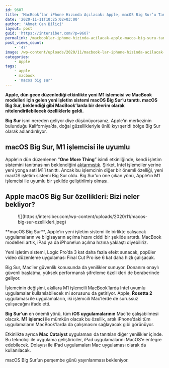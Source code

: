 ```yaml
---
id: 9607
title: 'MacBook’lar iPhone Hızında Açılacak: Apple, macOS Big Sur’u Tanıttı'
date: '2020-11-11T10:25:02+03:00'
author: 'Ahmet Can Bilici'
layout: post
guid: 'https://intersiber.com/?p=9607'
permalink: /macbooklar-iphone-hizinda-acilacak-apple-macos-big-suru-tanitti/
post_views_count:
    - '47'
image: /wp-content/uploads/2020/11/macbook-lar-iphone-hizinda-acilacak-apple-macos-big-sur-u-tanitti.jpg
categories:
    - Apple
tags:
    - apple
    - macbook
    - 'macos big sur'
---
```


**Apple, dün gece düzenlediği etkinlikte yeni M1 işlemcisi ve MacBook modelleri için gelen yeni işletim sistemi macOS Big Sur’u tanıttı. macOS Big Sur, beklendiği gibi MacBook’larda bir devrim olarak nitelendirilebilecek özelliklerle geldi.**

**Big** **Sur** ismi nereden geliyor diye düşünüyorsanız, Apple’ın merkezinin bulunduğu Kaliforniya’da, doğal güzellikleriyle ünlü kıyı şeridi bölge Big Sur olarak adlandırılıyor.

## macOS Big Sur, M1 işlemcisi ile uyumlu

Apple’ın dün düzenlenen “**One** **More** **Thing**” isimli etkinliğinde, kendi işletim sistemini tanıtmasının beklendiğini [aktarmıştık](https://intersiber.com/one-more-thing-apple-silicon-tabanli-yeni-macbook-modelleri-tanitilacak/). Şirket, Intel işlemciler yerine yeni yonga seti M1’i tanıttı. Ancak bu işlemcinin diğer bir önemli özelliği, yeni macOS işletim sistemi Big Sur oldu. Big Sur’un öne çıkan yönü, Apple’ın M1 işlemcisi ile uyumlu bir şekilde geliştirilmiş olması.

## Apple macOS Big Sur özellikleri: Bizi neler bekliyor?

<figure class="wp-block-image size-large">![](https://intersiber.com/wp-content/uploads/2020/11/macos-big-sur-ozellikleri.jpeg)</figure>**macOS Big Sur**, Apple’ın yeni işletim sistemi ile birlikte çalışacak uygulamaların ve bilgisayarın açılma hızını ciddi bir şekilde artırdı. MacBook modelleri artık, iPad ya da iPhone’un açılma hızına yaklaştı diyebiliriz.

Yeni işletim sistemi, Logic Pro’da 3 kat daha fazla efekt sunacak, popüler video düzenleme uygulaması Final Cut Pro ise 6 kat daha hızlı çalışacak.

Big Sur, Mac’ler güvenlik konusunda da yenilikler sunuyor. Donanım onaylı güvenli başlatma, yüksek performanslı şifreleme özellikleri de beraberinde geliyor.

İşlemcinin değişimi, akıllara M1 işlemcili MacBook’larda Intel uyumlu uygulamalar kullanılabilecek mi sorusunu da getiriyor. Apple, **Rosetta 2** uygulaması ile uygulamaların, iki işlemcili Mac’lerde de sorussuz çalışacağını ifade etti.

**Big** **Sur’un** en önemli yönü, tüm **iOS** **uygulamalarının** Mac’te çalışabilmesi olacak. **M1** **işlemci** ile mümkün olacak bu özellik, artık iPhone’daki tüm uygulamaların MacBook’larda da çalışmasını sağlayacak gibi görünüyor.

Etkinlikte ayrıca **Mac** **Catalyst** uygulaması da tanıtılan diğer yenilikler içinde. Bu teknoloji ile uygulama geliştiriciler, iPad uygulamalarını MacOS’e entegre edebilecek. Dolayısı ile iPad uygulamaları Mac uygulaması olarak da kullanılacak.

macOS Big Sur’un perşembe günü yayınlanması bekleniyor.
